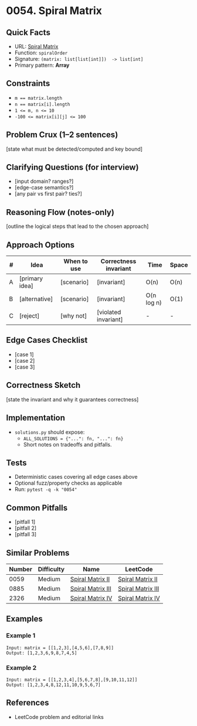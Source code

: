 # 0054. Spiral Matrix

## Quick Facts

- URL: [Spiral Matrix](https://leetcode.com/problems/spiral-matrix/)
- Function: `spiralOrder`
- Signature: `(matrix: list[list[int]])  -> list[int]`
- Primary pattern: **Array**

## Constraints

- `m == matrix.length`
- `n == matrix[i].length`
- `1 <= m, n <= 10`
- `-100 <= matrix[i][j] <= 100`

## Problem Crux (1–2 sentences)

[state what must be detected/computed and key bound]

## Clarifying Questions (for interview)

- [input domain? ranges?]
- [edge-case semantics?]
- [any pair vs first pair? ties?]

## Reasoning Flow (notes-only)

[outline the logical steps that lead to the chosen approach]

## Approach Options

| # | Idea | When to use | Correctness invariant | Time | Space |
|---|------|-------------|-----------------------|------|-------|
| A | [primary idea] | [scenario] | [invariant] | O(n) | O(n) |
| B | [alternative] | [scenario] | [invariant] | O(n log n) | O(1) |
| C | [reject] | [why not] | [violated invariant] | - | - |

## Edge Cases Checklist

- [case 1]
- [case 2]
- [case 3]

## Correctness Sketch

[state the invariant and why it guarantees correctness]

## Implementation

- `solutions.py` should expose:
  - `ALL_SOLUTIONS = {"...": fn, "...": fn}`
  - Short notes on tradeoffs and pitfalls.

## Tests

- Deterministic cases covering all edge cases above
- Optional fuzz/property checks as applicable
- Run: `pytest -q -k "0054"`

## Common Pitfalls

- [pitfall 1]
- [pitfall 2]
- [pitfall 3]

## Similar Problems

| Number | Difficulty | Name | LeetCode |
|---|---|---|---|
| 0059 | Medium | [Spiral Matrix II](../0059-spiral-matrix-ii/readme.md) | [Spiral Matrix II](https://leetcode.com/problems/spiral-matrix-ii/) |
| 0885 | Medium | [Spiral Matrix III](../0885-spiral-matrix-iii/readme.md) | [Spiral Matrix III](https://leetcode.com/problems/spiral-matrix-iii/) |
| 2326 | Medium | [Spiral Matrix IV](../2326-spiral-matrix-iv/readme.md) | [Spiral Matrix IV](https://leetcode.com/problems/spiral-matrix-iv/) |

## Examples

### Example 1

```text
Input: matrix = [[1,2,3],[4,5,6],[7,8,9]]
Output: [1,2,3,6,9,8,7,4,5]
```

### Example 2

```text
Input: matrix = [[1,2,3,4],[5,6,7,8],[9,10,11,12]]
Output: [1,2,3,4,8,12,11,10,9,5,6,7]
```

## References

- LeetCode problem and editorial links
